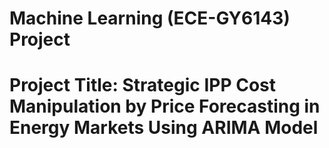 # Machine Learning (ECE-GY6143) Project
# Project Title: Strategic IPP Cost Manipulation by Price Forecasting in Energy Markets Using ARIMA Model
